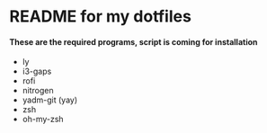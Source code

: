 # README for my dotfiles

#### These are the required programs, script is coming for installation

- ly
- i3-gaps
- rofi
- nitrogen
- yadm-git (yay)
- zsh
- oh-my-zsh
